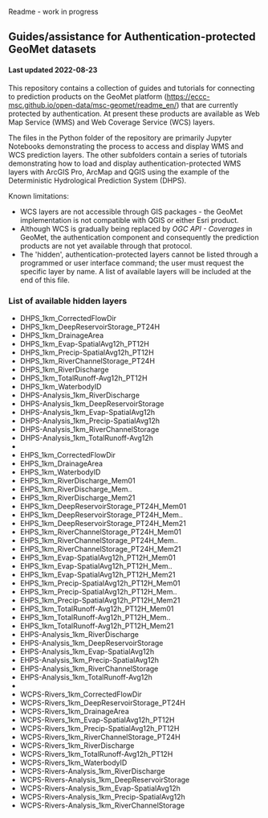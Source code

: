Readme - work in progress

## Guides/assistance for Authentication-protected GeoMet datasets
#### Last updated 2022-08-23

This repository contains a collection of guides and tutorials for connecting to prediction products on the 
GeoMet platform (https://eccc-msc.github.io/open-data/msc-geomet/readme_en/) that are currently protected by
authentication. At present these products are available as Web Map Service (WMS) and Web Coverage Service (WCS)
layers.

The files in the Python folder of the repository are primarily Jupyter Notebooks demonstrating the process to
access and display WMS and WCS prediction layers. The other subfolders contain a series of tutorials demonstrating how
to load and display authentication-protected WMS layers with ArcGIS Pro, ArcMap and QGIS using the example of
the Deterministic Hydrological Prediction System (DHPS).

Known limitations:
* WCS layers are not accessible through GIS packages - the GeoMet implementation is not compatible with QGIS or
  either Esri product.
* Although WCS is gradually being replaced by *OGC API - Coverages* in GeoMet, the authentication component and
  consequently the prediction products are not yet available through that protocol.
* The 'hidden', authentication-protected layers cannot be listed through a programmed or user interface
  command; the user must request the specific layer by name. A list of available layers will be included at the end
  of this file.
  
### List of available hidden layers

* DHPS_1km_CorrectedFlowDir
* DHPS_1km_DeepReservoirStorage_PT24H
* DHPS_1km_DrainageArea
* DHPS_1km_Evap-SpatialAvg12h_PT12H
* DHPS_1km_Precip-SpatialAvg12h_PT12H
* DHPS_1km_RiverChannelStorage_PT24H
* DHPS_1km_RiverDischarge
* DHPS_1km_TotalRunoff-Avg12h_PT12H
* DHPS_1km_WaterbodyID
* DHPS-Analysis_1km_RiverDischarge
* DHPS-Analysis_1km_DeepReservoirStorage
* DHPS-Analysis_1km_Evap-SpatialAvg12h
* DHPS-Analysis_1km_Precip-SpatialAvg12h
* DHPS-Analysis_1km_RiverChannelStorage
* DHPS-Analysis_1km_TotalRunoff-Avg12h
*
* EHPS_1km_CorrectedFlowDir
* EHPS_1km_DrainageArea
* EHPS_1km_WaterbodyID
* EHPS_1km_RiverDischarge_Mem01
* EHPS_1km_RiverDischarge_Mem..
* EHPS_1km_RiverDischarge_Mem21
* EHPS_1km_DeepReservoirStorage_PT24H_Mem01
* EHPS_1km_DeepReservoirStorage_PT24H_Mem..
* EHPS_1km_DeepReservoirStorage_PT24H_Mem21
* EHPS_1km_RiverChannelStorage_PT24H_Mem01
* EHPS_1km_RiverChannelStorage_PT24H_Mem..
* EHPS_1km_RiverChannelStorage_PT24H_Mem21
* EHPS_1km_Evap-SpatialAvg12h_PT12H_Mem01
* EHPS_1km_Evap-SpatialAvg12h_PT12H_Mem..
* EHPS_1km_Evap-SpatialAvg12h_PT12H_Mem21
* EHPS_1km_Precip-SpatialAvg12h_PT12H_Mem01
* EHPS_1km_Precip-SpatialAvg12h_PT12H_Mem..
* EHPS_1km_Precip-SpatialAvg12h_PT12H_Mem21
* EHPS_1km_TotalRunoff-Avg12h_PT12H_Mem01
* EHPS_1km_TotalRunoff-Avg12h_PT12H_Mem..
* EHPS_1km_TotalRunoff-Avg12h_PT12H_Mem21
* EHPS-Analysis_1km_RiverDischarge
* EHPS-Analysis_1km_DeepReservoirStorage
* EHPS-Analysis_1km_Evap-SpatialAvg12h
* EHPS-Analysis_1km_Precip-SpatialAvg12h
* EHPS-Analysis_1km_RiverChannelStorage
* EHPS-Analysis_1km_TotalRunoff-Avg12h
*
* WCPS-Rivers_1km_CorrectedFlowDir
* WCPS-Rivers_1km_DeepReservoirStorage_PT24H
* WCPS-Rivers_1km_DrainageArea
* WCPS-Rivers_1km_Evap-SpatialAvg12h_PT12H
* WCPS-Rivers_1km_Precip-SpatialAvg12h_PT12H
* WCPS-Rivers_1km_RiverChannelStorage_PT24H
* WCPS-Rivers_1km_RiverDischarge
* WCPS-Rivers_1km_TotalRunoff-Avg12h_PT12H
* WCPS-Rivers_1km_WaterbodyID
* WCPS-Rivers-Analysis_1km_RiverDischarge
* WCPS-Rivers-Analysis_1km_DeepReservoirStorage
* WCPS-Rivers-Analysis_1km_Evap-SpatialAvg12h
* WCPS-Rivers-Analysis_1km_Precip-SpatialAvg12h
* WCPS-Rivers-Analysis_1km_RiverChannelStorage



